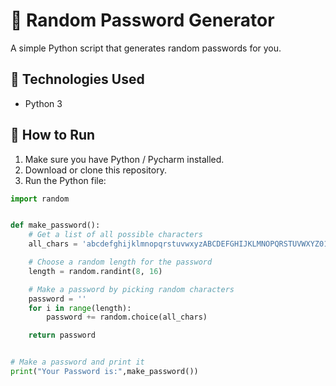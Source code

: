# 🔐 Random Password Generator

A simple Python script that generates random passwords for you.

## 🧰 Technologies Used

- Python 3

## 🚀 How to Run

1. Make sure you have Python / Pycharm installed.
2. Download or clone this repository.
3. Run the Python file:

```python
import random


def make_password():
    # Get a list of all possible characters
    all_chars = 'abcdefghijklmnopqrstuvwxyzABCDEFGHIJKLMNOPQRSTUVWXYZ0123456789!@#$%^&*()'

    # Choose a random length for the password
    length = random.randint(8, 16)

    # Make a password by picking random characters
    password = ''
    for i in range(length):
        password += random.choice(all_chars)

    return password


# Make a password and print it
print("Your Password is:",make_password())
